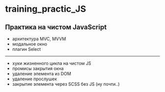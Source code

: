 # training_practic_JS

## Практика на чистом JavaScript
* архитектура MVC, MVVM
* модальное окно
* плагин Select
___
* хуки жизненного цикла на чистом JS
* промисы закрытия окна
* удаление элемента из DOM 
* удаление прослушек
* закрытие элемента через SCSS без JS (ну почти..)
